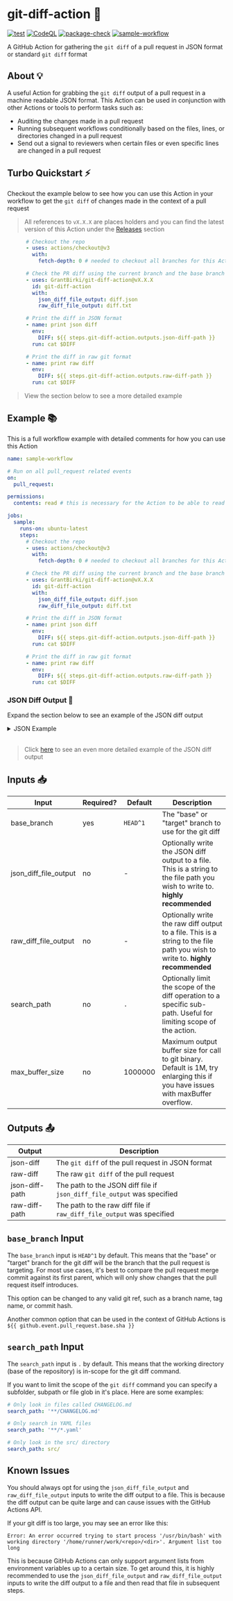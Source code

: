 # git-diff-action 📃

[![test](https://github.com/GrantBirki/git-diff-action/actions/workflows/test.yml/badge.svg)](https://github.com/GrantBirki/git-diff-action/actions/workflows/test.yml) [![CodeQL](https://github.com/GrantBirki/git-diff-action/actions/workflows/codeql-analysis.yml/badge.svg)](https://github.com/GrantBirki/git-diff-action/actions/workflows/codeql-analysis.yml) [![package-check](https://github.com/GrantBirki/git-diff-action/actions/workflows/package-check.yml/badge.svg)](https://github.com/GrantBirki/git-diff-action/actions/workflows/package-check.yml) [![sample-workflow](https://github.com/GrantBirki/git-diff-action/actions/workflows/sample-workflow.yml/badge.svg)](https://github.com/GrantBirki/git-diff-action/actions/workflows/sample-workflow.yml)

A GitHub Action for gathering the `git diff` of a pull request in JSON format or standard `git diff` format

## About 💡

A useful Action for grabbing the `git diff` output of a pull request in a machine readable JSON format. This Action can be used in conjunction with other Actions or tools to perform tasks such as:

- Auditing the changes made in a pull request
- Running subsequent workflows conditionally based on the files, lines, or directories changed in a pull request
- Send out a signal to reviewers when certain files or even specific lines are changed in a pull request

## Turbo Quickstart ⚡

Checkout the example below to see how you can use this Action in your workflow to get the `git diff` of changes made in the context of a pull request

> All references to `vX.X.X` are places holders and you can find the latest version of this Action under the [Releases](https://github.com/GrantBirki/git-diff/releases) section

```yaml
      # Checkout the repo
      - uses: actions/checkout@v3
        with:
          fetch-depth: 0 # needed to checkout all branches for this Action to work

      # Check the PR diff using the current branch and the base branch of the PR
      - uses: GrantBirki/git-diff-action@vX.X.X
        id: git-diff-action
        with:
          json_diff_file_output: diff.json
          raw_diff_file_output: diff.txt

      # Print the diff in JSON format
      - name: print json diff
        env:
          DIFF: ${{ steps.git-diff-action.outputs.json-diff-path }}
        run: cat $DIFF

      # Print the diff in raw git format
      - name: print raw diff
        env:
          DIFF: ${{ steps.git-diff-action.outputs.raw-diff-path }}
        run: cat $DIFF
```

> View the section below to see a more detailed example

## Example 📚

This is a full workflow example with detailed comments for how you can use this Action

```yaml
name: sample-workflow

# Run on all pull_request related events
on:
  pull_request:

permissions:
  contents: read # this is necessary for the Action to be able to read the contents of the repo

jobs:
  sample:
    runs-on: ubuntu-latest
    steps:
      # Checkout the repo
      - uses: actions/checkout@v3
        with:
          fetch-depth: 0 # needed to checkout all branches for this Action to work

      # Check the PR diff using the current branch and the base branch of the PR
      - uses: GrantBirki/git-diff-action@vX.X.X
        id: git-diff-action
        with:
          json_diff_file_output: diff.json
          raw_diff_file_output: diff.txt

      # Print the diff in JSON format
      - name: print json diff
        env:
          DIFF: ${{ steps.git-diff-action.outputs.json-diff-path }}
        run: cat $DIFF

      # Print the diff in raw git format
      - name: print raw diff
        env:
          DIFF: ${{ steps.git-diff-action.outputs.raw-diff-path }}
        run: cat $DIFF
```

### JSON Diff Output 📝

Expand the section below to see an example of the JSON diff output

<details>
<summary> JSON Example </summary>

```json
{
    "type": "GitDiff",
    "files": [
        {
            "type": "ChangedFile",
            "chunks": [
                {
                    "type": "Chunk",
                    "toFileRange": {
                        "start": 12,
                        "lines": 8
                    },
                    "fromFileRange": {
                        "start": 12,
                        "lines": 6
                    },
                    "changes": [
                        {
                            "type": "UnchangedLine",
                            "lineBefore": 12,
                            "lineAfter": 12,
                            "content": "    steps:"
                        },
                        {
                            "type": "UnchangedLine",
                            "lineBefore": 13,
                            "lineAfter": 13,
                            "content": "      # Need to checkout for testing the Action in this repo"
                        },
                        {
                            "type": "UnchangedLine",
                            "lineBefore": 14,
                            "lineAfter": 14,
                            "content": "      - uses: actions/checkout@2541b1294d2704b0964813337f33b291d3f8596b # pin@v3.0.2"
                        },
                        {
                            "type": "AddedLine",
                            "lineAfter": 15,
                            "content": "        with:"
                        },
                        {
                            "type": "AddedLine",
                            "lineAfter": 16,
                            "content": "          fetch-depth: 0 # needed to checkout all branches"
                        },
                        {
                            "type": "UnchangedLine",
                            "lineBefore": 15,
                            "lineAfter": 17,
                            "content": ""
                        },
                        {
                            "type": "UnchangedLine",
                            "lineBefore": 16,
                            "lineAfter": 18,
                            "content": "      # Start check the PR diff"
                        },
                        {
                            "type": "UnchangedLine",
                            "lineBefore": 17,
                            "lineAfter": 19,
                            "content": "      - uses: ./"
                        }
                    ]
                }
            ],
            "path": ".github/workflows/sample-workflow.yml"
        }
    ]
}
```

</details><br>

> Click [here](example/diff.json) to see an even more detailed example of the JSON diff output

## Inputs 📥

| Input | Required? | Default | Description |
| ----- | --------- | ------- | ----------- |
| base_branch | yes | `HEAD^1` | The "base" or "target" branch to use for the git diff |
| json_diff_file_output | no | - | Optionally write the JSON diff output to a file. This is a string to the file path you wish to write to. **highly recommended** |
| raw_diff_file_output | no | - | Optionally write the raw diff output to a file. This is a string to the file path you wish to write to. **highly recommended** |
| search_path | no | `.` | Optionally limit the scope of the diff operation to a specific sub-path. Useful for limiting scope of the action. |
| max_buffer_size | no | 1000000 | Maximum output buffer size for call to git binary. Default is 1M, try enlarging this if you have issues with maxBuffer overflow. |

## Outputs 📤

| Output | Description |
| ------ | ----------- |
| json-diff | The `git diff` of the pull request in JSON format |
| raw-diff | The raw `git diff` of the pull request |
| json-diff-path| The path to the JSON diff file if `json_diff_file_output` was specified |
| raw-diff-path | The path to the raw diff file if `raw_diff_file_output` was specified |

## `base_branch` Input

The `base_branch` input is `HEAD^1` by default. This means that the "base" or "target" branch for the git diff will be the branch that the pull request is targeting. For most use cases, it's best to compare the pull request merge commit against its first parent, which will only show changes that the pull request itself introduces.

This option can be changed to any valid git ref, such as a branch name, tag name, or commit hash.

Another common option that can be used in the context of GitHub Actions is `${{ github.event.pull_request.base.sha }}`

## `search_path` Input

The `search_path` input is `.` by default. This means that the working directory (base of the repository) is in-scope for the git diff command.

If you want to limit the scope of the `git diff` command you can specify a subfolder, subpath or file glob in it's place. Here are some examples:

```yaml
# Only look in files called CHANGELOG.md
search_path: '**/CHANGELOG.md'

# Only search in YAML files
search_path: '**/*.yaml'

# Only look in the src/ directory
search_path: src/
```

## Known Issues

You should always opt for using the `json_diff_file_output` and `raw_diff_file_output` inputs to write the diff output to a file. This is because the diff output can be quite large and can cause issues with the GitHub Actions API.

If your git diff is too large, you may see an error like this:

```text
Error: An error occurred trying to start process '/usr/bin/bash' with working directory '/home/runner/work/<repo>/<dir>'. Argument list too long
```

This is because GitHub Actions can only support argument lists from environment variables up to a certain size. To get around this, it is highly recommended to use the `json_diff_file_output` and `raw_diff_file_output` inputs to write the diff output to a file and then read that file in subsequent steps.
